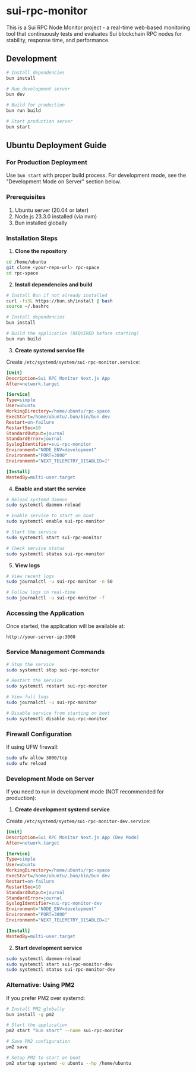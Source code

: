 # sui-rpc-monitor

This is a Sui RPC Node Monitor project - a real-time web-based monitoring tool that continuously tests and evaluates Sui blockchain RPC nodes for stability, response time, and performance.

## Development

```bash
# Install dependencies
bun install

# Run development server
bun dev

# Build for production
bun run build

# Start production server
bun start
```

## Ubuntu Deployment Guide

### For Production Deployment

Use `bun start` with proper build process. For development mode, see the "Development Mode on Server" section below.

### Prerequisites

1. Ubuntu server (20.04 or later)
2. Node.js 23.3.0 installed (via nvm)
3. Bun installed globally

### Installation Steps

1. **Clone the repository**
```bash
cd /home/ubuntu
git clone <your-repo-url> rpc-space
cd rpc-space
```

2. **Install dependencies and build**
```bash
# Install Bun if not already installed
curl -fsSL https://bun.sh/install | bash
source ~/.bashrc

# Install dependencies
bun install

# Build the application (REQUIRED before starting)
bun run build
```

3. **Create systemd service file**

Create `/etc/systemd/system/sui-rpc-monitor.service`:

```ini
[Unit]
Description=Sui RPC Monitor Next.js App
After=network.target

[Service]
Type=simple
User=ubuntu
WorkingDirectory=/home/ubuntu/rpc-space
ExecStart=/home/ubuntu/.bun/bin/bun dev
Restart=on-failure
RestartSec=10
StandardOutput=journal
StandardError=journal
SyslogIdentifier=sui-rpc-monitor
Environment="NODE_ENV=development"
Environment="PORT=3000"
Environment="NEXT_TELEMETRY_DISABLED=1"

[Install]
WantedBy=multi-user.target
```

4. **Enable and start the service**
```bash
# Reload systemd daemon
sudo systemctl daemon-reload

# Enable service to start on boot
sudo systemctl enable sui-rpc-monitor

# Start the service
sudo systemctl start sui-rpc-monitor

# Check service status
sudo systemctl status sui-rpc-monitor
```

5. **View logs**
```bash
# View recent logs
sudo journalctl -u sui-rpc-monitor -n 50

# Follow logs in real-time
sudo journalctl -u sui-rpc-monitor -f
```

### Accessing the Application

Once started, the application will be available at:
```
http://your-server-ip:3000
```

### Service Management Commands

```bash
# Stop the service
sudo systemctl stop sui-rpc-monitor

# Restart the service
sudo systemctl restart sui-rpc-monitor

# View full logs
sudo journalctl -u sui-rpc-monitor

# Disable service from starting on boot
sudo systemctl disable sui-rpc-monitor
```

### Firewall Configuration

If using UFW firewall:
```bash
sudo ufw allow 3000/tcp
sudo ufw reload
```

### Development Mode on Server

If you need to run in development mode (NOT recommended for production):

1. **Create development systemd service**

Create `/etc/systemd/system/sui-rpc-monitor-dev.service`:

```ini
[Unit]
Description=Sui RPC Monitor Next.js App (Dev Mode)
After=network.target

[Service]
Type=simple
User=ubuntu
WorkingDirectory=/home/ubuntu/rpc-space
ExecStart=/home/ubuntu/.bun/bin/bun dev
Restart=on-failure
RestartSec=10
StandardOutput=journal
StandardError=journal
SyslogIdentifier=sui-rpc-monitor-dev
Environment="NODE_ENV=development"
Environment="PORT=3000"
Environment="NEXT_TELEMETRY_DISABLED=1"

[Install]
WantedBy=multi-user.target
```

2. **Start development service**
```bash
sudo systemctl daemon-reload
sudo systemctl start sui-rpc-monitor-dev
sudo systemctl status sui-rpc-monitor-dev
```

### Alternative: Using PM2

If you prefer PM2 over systemd:

```bash
# Install PM2 globally
bun install -g pm2

# Start the application
pm2 start "bun start" --name sui-rpc-monitor

# Save PM2 configuration
pm2 save

# Setup PM2 to start on boot
pm2 startup systemd -u ubuntu --hp /home/ubuntu
```
